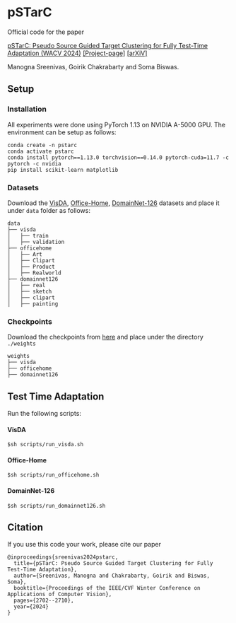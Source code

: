 # pSTarC
Official code for the paper
 
 [pSTarC: Pseudo Source Guided Target Clustering for Fully Test-Time Adaptation (WACV 2024)](https://openaccess.thecvf.com/content/WACV2024/papers/Sreenivas_pSTarC_Pseudo_Source_Guided_Target_Clustering_for_Fully_Test-Time_Adaptation_WACV_2024_paper.pdf) [[Project-page]](https://manogna-s.github.io/pstarc/) [[arXiV]](https://arxiv.org/pdf/2309.00846.pdf)
 
 Manogna Sreenivas, Goirik Chakrabarty and Soma Biswas.


## Setup

### Installation

All experiments were done using PyTorch 1.13 on NVIDIA A-5000 GPU. The environment can be setup as follows:

```
conda create -n pstarc
conda activate pstarc
conda install pytorch==1.13.0 torchvision==0.14.0 pytorch-cuda=11.7 -c pytorch -c nvidia
pip install scikit-learn matplotlib
```



### Datasets
Download the [VisDA](https://github.com/VisionLearningGroup/taskcv-2017-public/tree/master/classification), [Office-Home](https://www.hemanthdv.org/officeHomeDataset.html), [DomainNet-126](http://ai.bu.edu/M3SDA/) datasets and place it under `data` folder as follows:

```
data
├── visda
│   ├── train
│   ├── validation
├── officehome
│   ├── Art
│   ├── Clipart
│   ├── Product
│   ├── Realworld
├── domainnet126
│   ├── real
│   ├── sketch
│   ├── clipart
│   ├── painting
```

### Checkpoints
Download the checkpoints from [here](https://drive.google.com/drive/folders/1pv7hAi04vvsWAzZkEXKwjOfB0z03HKpD?usp=share_link) and place under the directory `./weights`

```
weights
├── visda
├── officehome
├── domainnet126
```

## Test Time Adaptation

Run the following scripts:

####  VisDA

`$sh scripts/run_visda.sh`

#### Office-Home

`$sh scripts/run_officehome.sh`

#### DomainNet-126

`$sh scripts/run_domainnet126.sh`

## Citation
If you use this code your work, please cite our paper

```
@inproceedings{sreenivas2024pstarc,
  title={pSTarC: Pseudo Source Guided Target Clustering for Fully Test-Time Adaptation},
  author={Sreenivas, Manogna and Chakrabarty, Goirik and Biswas, Soma},
  booktitle={Proceedings of the IEEE/CVF Winter Conference on Applications of Computer Vision},
  pages={2702--2710},
  year={2024}
}
```
